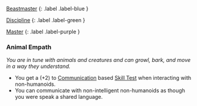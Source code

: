 
[Beastmaster](Game/Blocks/Beastmaster)
{: .label .label-blue }

[Discipline](Game/Character-Development#Discipline)
{: .label .label-green }

[Master](Game/Character-Development#Master)
{: .label .label-purple }
### Animal Empath
*You are in tune with animals and creatures and can growl, bark, and move in a way they understand.*
* You get a (+2) to [Communication](Game/Core/Communication) based [Skill Test](Game/Core/Terminology#Skill%20Test) when interacting with non-humanoids.
* You can communicate with non-intelligent non-humanoids as though you were speak a shared language.
